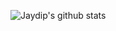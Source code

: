 ![Jaydip's github stats](https://github-readme-stats.vercel.app/api?username=killaboi&theme=radical&show_icons=true)
